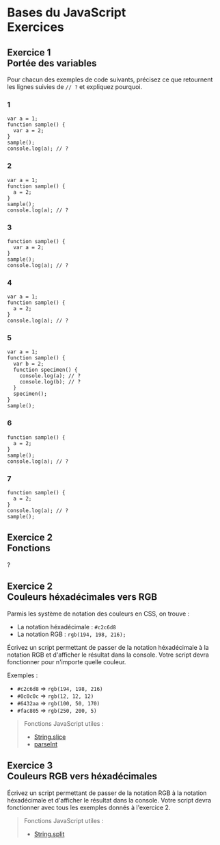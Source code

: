 # Bases du JavaScript<br />Exercices


## Exercice 1<br />Portée des variables

Pour chacun des exemples de code suivants, précisez ce que retournent les lignes suivies de `// ?` et expliquez pourquoi.

### 1

    var a = 1;
    function sample() {
      var a = 2;
    }
    sample();
    console.log(a); // ?

### 2

    var a = 1;
    function sample() {
      a = 2;
    }
    sample();
    console.log(a); // ?

### 3

    function sample() {
      var a = 2;
    }
    sample();
    console.log(a); // ?

### 4

    var a = 1;
    function sample() {
      a = 2;
    }
    console.log(a); // ?

### 5

    var a = 1;
    function sample() {
      var b = 2;
      function specimen() {
        console.log(a); // ?
        console.log(b); // ?
      }
      specimen();
    }
    sample();

### 6

    function sample() {
      a = 2;
    }
    sample();
    console.log(a); // ?

### 7

    function sample() {
      a = 2;
    }
    console.log(a); // ?
    sample();


## Exercice 2<br />Fonctions

?


## Exercice 2<br />Couleurs héxadécimales vers RGB

Parmis les système de notation des couleurs en CSS, on trouve :

* La notation héxadécimale : `#c2c6d8`
* La notation RGB : `rgb(194, 198, 216);`

Écrivez un script permettant de passer de la notation héxadécimale à la notation RGB et d'afficher le résultat dans la console. 
Votre script devra fonctionner pour n'importe quelle couleur.

Exemples :

* `#c2c6d8` => `rgb(194, 198, 216)`
* `#0c0c0c` => `rgb(12, 12, 12)`
* `#6432aa` => `rgb(100, 50, 170)`
* `#fac805` => `rgb(250, 200, 5)`

> Fonctions JavaScript utiles :
>
> * [String.slice](https://developer.mozilla.org/fr/docs/Web/JavaScript/Reference/Objets_globaux/String/slice)
> * [parseInt](https://developer.mozilla.org/fr/docs/Web/JavaScript/Reference/Objets_globaux/parseInt)


## Exercice 3<br />Couleurs RGB vers héxadécimales

Écrivez un script permettant de passer de la notation RGB à la notation héxadécimale et d'afficher le résultat dans la console.
Votre script devra fonctionner avec tous les exemples donnés à l'exercice 2.

> Fonctions JavaScript utiles :
>
> * [String.split](https://developer.mozilla.org/fr/docs/Web/JavaScript/Reference/Objets_globaux/String/split)
